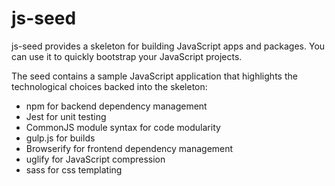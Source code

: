 # js-seed

js-seed provides a skeleton for building JavaScript apps and packages. You can use it to quickly bootstrap your JavaScript projects.

The seed contains a sample JavaScript application that highlights the technological choices backed into the skeleton:

 * npm for backend dependency management
 * Jest for unit testing
 * CommonJS module syntax for code modularity
 * gulp.js for builds
 * Browserify for frontend dependency management
 * uglify for JavaScript compression
 * sass for css templating

## 
